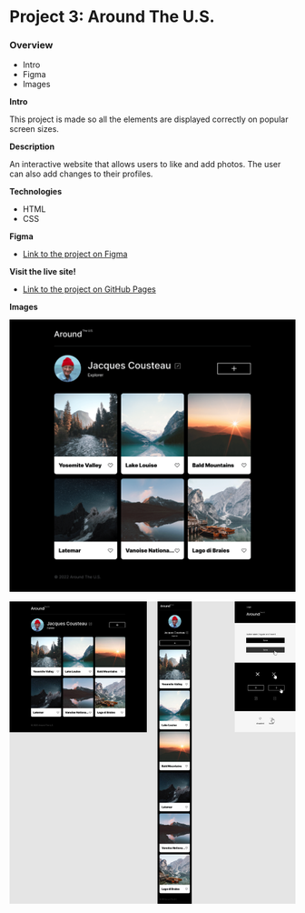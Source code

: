 # Project 3: Around The U.S.

### Overview  

* Intro  
* Figma  
* Images  
  
**Intro**
  
This project is made so all the elements are displayed correctly on popular screen sizes.
  
**Description**

An interactive website that allows users to like and add photos. The user can also add changes to their profiles.

**Technologies**

* HTML
* CSS


**Figma**  
  
* [Link to the project on Figma](https://www.figma.com/file/ii4xxsJ0ghevUOcssTlHZv/Sprint-3%3A-Around-the-US?node-id=0%3A1)  
  
**Visit the live site!**

* [Link to the project on GitHub Pages](https://www.addy-luna.github.io/se_project_aroundtheus_AT/)  


**Images**  

![alt text](./images/MAIN%20PAGE.png)


![alt text](./images/Sprint%203_%20Around%20the%20US.jpg)

